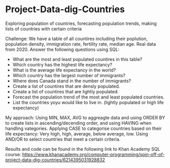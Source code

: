 # Project-Data-dig-Countries
Exploring population of countries, forecasting population trends, making lists of countries with certain criteria

Challenge: We have a table of all countires including their poplution, population density, immigration rate, fertility rate, median age. 
Real data from 2020. Answer the following questions using SQL:  

* What are the most and least populated countires in this table? 
* Which country has the highest life expectancy?
* What is the average life expectancy in the world?
* Which country has the largest number of immigrants?
* Where does Canada stand in the number of immigrants?
* Create a list of countires that are densly populated.
*  Create a list of countires that are lightly populated.
*  Forecast the population trend of the most and least populated countries.
*  List the countries yoyu would like to live in. (lightly populated or high life expectancy)


My approach: Using MIN, MAX, AVG to aggreagte data and using ORDER BY to create lists in ascending/decending order, and using HAVING when handling vategories. 
 Applying CASE to categorise countries based on their life expectancy: Very high, high, average, below average, low. 
 Using AND/OR to select countries that meet a certain criteria. 
 
Results and code can be found in the following link to Khan Academy SQL course: 
https://www.khanacademy.org/computer-programming/spin-off-of-project-data-dig-countries/6214395031928832

